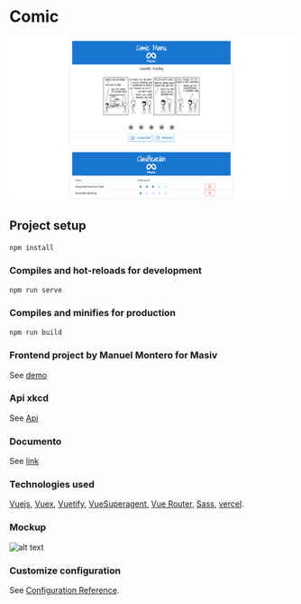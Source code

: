 # Comic
![alt text](https://github.com/manuelmonpa12/comic/blob/master/src/assets/pc.png)

## Project setup
```
npm install
```

### Compiles and hot-reloads for development
```
npm run serve
```

### Compiles and minifies for production
```
npm run build
```

### Frontend project by Manuel Montero for Masiv
See [demo](https://comic-steel.vercel.app/#/)

### Api xkcd
See [Api](https://xkcd.com/json.html)


### Documento
See [link](https://drive.google.com/file/d/124t7FPRoiwaYDzmK8MWNLIiG2K9jnNsa/view?usp=sharing)

### Technologies used
[Vuejs](https://vuejs.org/), [Vuex](https://vuex.vuejs.org/), [Vuetify](https://vuetifyjs.com/en/), [VueSuperagent](https://www.npmjs.com/package/vue-superagent), [Vue Router](https://router.vuejs.org/), [Sass](https://sass-lang.com/), [vercel](https://vercel.com/).

### Mockup
![alt text](https://github.com/manuelmonpa12/comic/blob/master/src/assets/4926324.png)

### Customize configuration
See [Configuration Reference](https://cli.vuejs.org/config/).